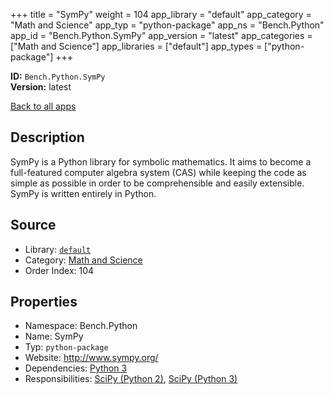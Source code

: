﻿+++
title = "SymPy"
weight = 104
app_library = "default"
app_category = "Math and Science"
app_typ = "python-package"
app_ns = "Bench.Python"
app_id = "Bench.Python.SymPy"
app_version = "latest"
app_categories = ["Math and Science"]
app_libraries = ["default"]
app_types = ["python-package"]
+++

**ID:** `Bench.Python.SymPy`  
**Version:** latest  
<!--more-->

[Back to all apps](/apps/)

## Description
SymPy is a Python library for symbolic mathematics.
It aims to become a full-featured computer algebra system (CAS) while keeping the code as simple as possible in order to be comprehensible and easily extensible. SymPy is written entirely in Python.

## Source

* Library: [`default`](/app_libraries/default)
* Category: [Math and Science](/app_categories/math-and-science)
* Order Index: 104

## Properties

* Namespace: Bench.Python
* Name: SymPy
* Typ: `python-package`
* Website: <http://www.sympy.org/>
* Dependencies: [Python 3](/apps/Bench.Python3)
* Responsibilities: [SciPy (Python 2)](/apps/Bench.Python2.SciPy), [SciPy (Python 3)](/apps/Bench.Python3.SciPy)

